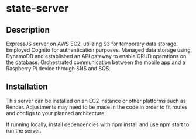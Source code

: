 # state-server

## Description

ExpressJS server on AWS EC2, utilizing S3 for temporary data storage. Employed Cognito for authentication purposes. Managed data storage using DynamoDB and established an API gateway to enable CRUD operations on the database. Orchestrated communication between the mobile app and a Raspberry Pi device through SNS and SQS.

## Installation

This server can be installed on an EC2 instance or other platforms such as Render. Adjustments may need to be made in the code in order to fit routes and configs to your planned architecture.

If running locally, install dependencies with npm install and use npm start to run the server.
